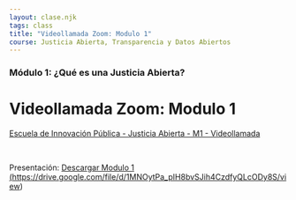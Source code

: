 ```yaml
---
layout: clase.njk
tags: class
title: "Videollamada Zoom: Modulo 1"
course: Justicia Abierta, Transparencia y Datos Abiertos
---
```

### Módulo 1: ¿Qué es una Justicia Abierta?

# Videollamada Zoom: Modulo 1

[Escuela de Innovación Pública - Justicia Abierta - M1 - Videollamada](https://www.youtube.com/embed/ym0CqSth1Nk?feature=oembed)

 

Presentación: [Descargar Modulo 1 (](https://drive.google.com/file/d/1MNOytPa_pIH8bvSJih4CzdfyQLcODy8S/view?usp=sharing)https://drive.google.com/file/d/1MNOytPa_pIH8bvSJih4CzdfyQLcODy8S/view)
